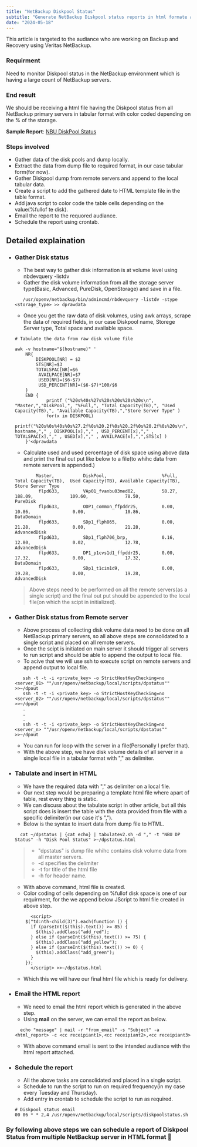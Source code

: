 ```yaml
---
title: "NetBackup Diskpool Status"
subtitle: "Generate NetBackup Diskpool status reports in html formate and send email."
date: "2024-05-18"
---
```


This article is targeted to the audiance who are working on Backup and Recovery using Veritas NetBackup.

### Requirment
Need to monitor Diskpool status in the NetBackup environment which is having a large count of NetBackup servers.

### End result

We should be receiving a html file having the Diskpool status from all NetBackup primary servers in tabular format with color coded depending on the % of the storage.

__Sample Report__: [NBU DiskPool Status](/attachments/dpstatus.html)

### Steps involved
* Gather data of the disk pools and dump locally.
* Extract the data from dump file to required format, in our case tabular form(for now).
* Gather Diskpool dump from remote servers and append to the local tabular data.
* Create a script to add the gathered date to HTML template file in the table format.
* Add java script to color code the table cells depending on the value(%fullof te disk).
* Email the report to the requored audiance.
* Schedule the report using crontab.

## Detailed explaination

* ### Gather Disk status
    * The best way to gather disk information is at volume level using nbdevquery -listdv
    * Gather the disk volume information from all the storage server type(Basic, Advanced, PureDisk, OpenStorage) and save in a file.

    ```
       /usr/openv/netbackup/bin/admincmd/nbdevquery -listdv -stype <storage_type> >> dprawdata

    ```
    * Once you get the raw data of disk volumes, using awk arrays, scrape the data of required fields, in our case Diskpool name, Storege Server type, Total space and available space.

    ```
    # Tabulate the data from raw disk volume file

    awk -v hostname="$(hostname)" '
        NR{
            DISKPOOL[NR] = $2
            STS[NR]=$3
			TOTALSPAC[NR]=$6
			 AVAILPACE[NR]=$7
			 USED[NR]=($6-$7)
			 USD_PERCENT[NR]=($6-$7)*100/$6
        }
        END {	
				printf ("%20s%40s%27s%20s%20s%20s%20s\n", "Master,","DiskPool,", "%Full,", "Total Capacity(TB),", "Used Capacity(TB),", "Available Capacity(TB),","Store Server Type" )
                for(x in DISKPOOL) 
				printf("%20s%0s%40s%0s%27.2f%0s%20.2f%0s%20.2f%0s%20.2f%0s%20s\n", hostname,"," , DISKPOOL[x],"," , USD_PERCENT[x],"," , TOTALSPAC[x],"," , USED[x],"," , AVAILPACE[x],",",STS[x] )
        }'<dprawdata

    ```

    * Calculate used and used percentage of disk space using above data and print the final out put like below to a file(to whihc data from remote servers is appended.)

    ```
            Master,           DiskPool,                     %Full,   Total Capacity(TB),  Used Capacity(TB), Available Capacity(TB),   Store Server Type
             flpd633,         VAp01_fvanbu03med02,          58.27,   188.09,              109.60,              78.50,                  PureDisk
             flpd633,         ODP1_common_ffpddr25,         0.00,    10.86,                0.00,               10.86,                  DataDomain
             flpd633,         SDp1_flph865,                 0.00,    21.28,                0.00,               21.28,                  AdvancedDisk
             flpd633,         SDp1_flph706_brp,             0.16,    12.80,                0.02,               12.78,                  AdvancedDisk
             flpd633,         DP1_p1cvs1d1_ffpddr25,        0.00,    17.32,                0.00,               17.32,                  DataDomain
             flpd633,         SDp1_t1cim1d9,                0.00,    19.28,                0.00,               19.28,                  AdvancedDisk
    ```

    > Above steps need to be performed on all the remote servers(as a single script) and the final out put should be appended to the local file(on which the scipt in initialized).

* ### Gather Disk status from Remote server

    * Above process of collecting disk volume data need to be done on all NetBackup primary servers, so all above steps are consolidated to a single script and placed on all remote servers.
    * Once the scipt is initiated on main server it should trigger all servers to run script and should be able to append the output to local file.
    * To acive that we will use ssh to execute script on remote servers and append output to local file.

    ```
       ssh -t -t -i <private_key> -o StrictHostKeyChecking=no <server_01> ""/usr/openv/netbackup/local/scripts/dpstatus"" >>~/dpout
       ssh -t -t -i <private_key> -o StrictHostKeyChecking=no <server_02> ""/usr/openv/netbackup/local/scripts/dpstatus"" >>~/dpout 
       .
       .
       .
       ssh -t -t -i <private_key> -o StrictHostKeyChecking=no <server_n> ""/usr/openv/netbackup/local/scripts/dpstatus"" >>~/dpout
    ```
    * You can run for loop with the server in a file(Personally I prefer that).
    * With the above step, we have disk volume details of all server in a single local file in a tabular format with "," as delimiter.
    
* ### Tabulate and insert in HTML
    * We have the required data with "," as delimiter on a local file.
    * Our next step would be preparing a template html file where apart of table, rest every thing is static.
    * We can discuss about the tabulate script in other article, but all this script does is insert the table with the data provided from file with a specific delimiter(in our case it's ",").
    * Below is the syntax to insert data from dump file to HTML.

  ```
    cat ~/dpstatus | {cat echo} | tabulatev2.sh -d "," -t "NBU DP Status" -h "Disk Pool Status" >~/dpstatus.html
  ```
    > * "dpstatus" is dump file whihc contains disk volume data from all master servers.
    > * -d specifies the delimiter
    > * -t for title of the html file
    > * -h for header name.
  * With above command, html file is created.
  * Color coding of cells depending on %fullof disk space is one of our requirment, for the we append below JScript to html file created in above step.

  ```
        <script>
      $("td:nth-child(3)").each(function () {
        if (parseInt($(this).text()) >= 85) {
          $(this).addClass("add_red");
        } else if (parseInt($(this).text()) >= 75) {
          $(this).addClass("add_yellow");
        } else if (parseInt($(this).text()) >= 0) {
          $(this).addClass("add_green");
        }
      });
        </script> >>~/dpstatus.html
  ```
    * Which this we will have our final html file which is ready for delivery.


* ### Email the HTML report

  * We need to email the html report which is generated in the above step.
  * Using __mail__ on the server, we can email the report as below.

  ```
    echo "message" | mail -r "from_email" -s "Subject" -a <html_report> -c <cc receipiant1>,<cc receipiant2>,<cc receipiant3>
  ```
  * With above command email is sent to the intended audiance with the html report attached.

* ### Schedule the report

  * All the above tasks are consolidated and placed in a single script.
  * Schedule to run the script to run on required frequency(in my case every Tuesday and Thursday).
  * Add entry in crontab to schedule the script to run as required.

  ```
  # Diskpool status email
  00 06 * * 2,4 /usr/openv/netbackup/local/scripts/diskpoolstatus.sh
  ```


### By following above steps we can schedule a report of Diskpool Status from multiple NetBackup server in HTML format 🎉









